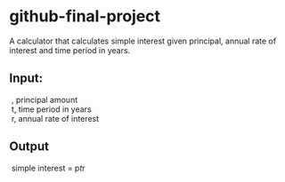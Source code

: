 # github-final-project
 A calculator that calculates simple interest given principal, annual rate of interest and time period in years.<br>
## Input:
&nbsp;, principal amount<br>
&nbsp;t, time period in years<br>
&nbsp;r, annual rate of interest<br>
 ## Output<br>
 &nbsp;simple interest = p*t*r<br>
